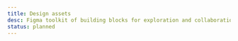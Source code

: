 ```yaml
---
title: Design assets 
desc: Figma toolkit of building blocks for exploration and collaboration.
status: planned
---
```

